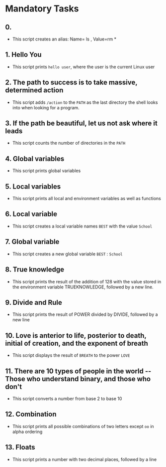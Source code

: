 # Mandatory Tasks

## 0. <o>

- This script creates an alias: Name= ls , Value=rm *

## 1. Hello You

- This script prints `hello user`, where the user is the current Linux user

## 2. The path to success is to take massive, determined action

- This script adds `/action` to the `PATH` as the last directory the shell looks into when looking for a program.

## 3. If the path be beautiful, let us not ask where it leads

- This script counts the number of directories in the `PATH`

## 4. Global variables

- This script prints global variables

## 5. Local variables

- This script prints all local and environment variables as well as functions


## 6. Local variable

- This script creates a local variable names `BEST` with the value `School`


## 7. Global variable

- This script creates a new global variable `BEST` : `School`


## 8. True knowledge

- This script prints the result of the addition of 128 with the value stored in the environment variable TRUEKNOWLEDGE, followed by a new line.


## 9. Divide and Rule

- This script prints the result of POWER divided by DIVIDE, followed by a new line

## 10. Love is anterior to life, posterior to death, initial of creation, and the exponent of breath

 - This script displays the result of `BREATH` to the power `LOVE`

## 11. There are 10 types of people in the world -- Those who understand binary, and those who don't

- This script converts a number from base 2 to base 10

## 12. Combination

- This script prints all possible combinations of two letters except `oo` in alpha ordering

## 13. Floats

- This script prints a number with two decimal places, followed by a line


